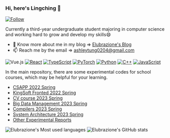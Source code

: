 ### Hi, here's Lingching 👋

[![Follow](https://img.shields.io/badge/-Follow%20me%20on%20Instagram-E4405F?style=for-the-badge&logo=instagram&logoColor=white)](https://www.instagram.com/lingchingram/)

Currently a third-year undergraduate student majoring in computer science and working hard to grow and develop my skills😄

- 🌱 Know more about me in my blog => [Elubrazione's Blog](https://elubrazione.github.io/)
- 📫 Reach me by the email => [ashleytung0204@gmail.com](mailto:ashleytung0204@gmail.com "welcome")

![Vue.js](https://img.shields.io/badge/-Vue.js-4FC08D?style=flat-square&logo=Vue.js&logoColor=ffffff)
[![React](https://img.shields.io/badge/-React-61DAFB?style=flat-square&logo=react&logoColor=ffffff)](https://reactjs.org/)
[![TypeScript](https://img.shields.io/badge/-TypeScript-007ACC?style=flat-square&logo=typescript&logoColor=ffffff)](https://www.typescriptlang.org/)
[![PyTorch](https://img.shields.io/badge/PyTorch-EE4C2C?style=flat-square&logo=pytorch&logoColor=white)](https://pytorch.org/)
[![Python](https://img.shields.io/badge/-Python-3776AB?style=flat-square&logo=python&logoColor=ffffff)](https://www.python.org/)
[![C++](https://img.shields.io/badge/-C++-FF7F00?style=flat-square&logo=c%2B%2B&logoColor=ffffff)](https://www.cplusplus.com/)
[![JavaScript](https://img.shields.io/badge/-JavaScript-F7DF1E?style=flat-square&logo=javascript&logoColor=ffffff)](https://www.javascript.com/)

In the main repository, there are some experimental codes for school courses, which may be helpful for your learning.
- [CSAPP 2022 Spring](https://github.com/Elubrazione/csapp_labs_hust)
- [KingSoft Fronted 2022 Spring](https://github.com/Elubrazione/FrontCourseCode)
- [CV course 2023 Spring](https://github.com/Elubrazione/cv_labs_hust)
- [Big Data Management 2023 Spring](https://github.com/Elubrazione/bdm_labs_hust)
- [Compilers 2023 Spring](https://github.com/Elubrazione/compilers_labs_hust)
- [System Architecture 2023 Spring](https://github.com/Elubrazione/sys_arch_labs_hust)
- [Other Experimental Reports](https://github.com/Elubrazione/report_hust)

![Elubrazione's Most used languages](https://github-readme-stats.vercel.app/api/top-langs/?username=Elubrazione&layout=compact&hide_border=true&langs_count=8&theme=tokyonight)
![Elubrazione's GitHub stats](https://github-readme-stats.vercel.app/api?username=Elubrazione&show_icons=true&theme=tokyonight&hide_border=true)
